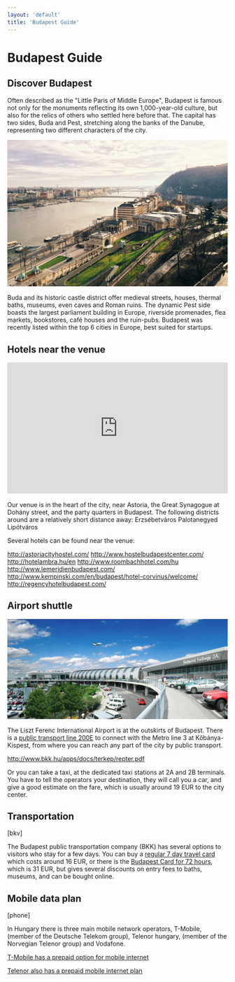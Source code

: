 ```yaml
---
layout: 'default'
title: 'Budapest Guide'
---
```


<h1>
	Budapest Guide
</h1>

## Discover Budapest

Often described as the "Little Paris of Middle Europe", Budapest is famous not only for the monuments reflecting its own 1,000-year-old culture, but also for the relics of others who settled here before that. The capital has two sides, Buda and Pest, stretching along the banks of the Danube, representing two different characters of the city.


<div class="decoration">
	<img src="/images/budapest.jpg" />
</div>



Buda and its historic castle district offer medieval streets, houses, thermal baths, museums, even caves and Roman ruins. The dynamic Pest side boasts the largest parliament building in Europe, riverside promenades, flea markets, bookstores, café houses and the ruin-pubs.
Budapest was recently listed within the top 6 cities in Europe, best suited for startups.


## Hotels near the venue



<div class="decoration">
	<iframe src="https://www.google.com/maps/embed?pb=!1m14!1m12!1m3!1d5391.356897504714!2d19.056338403789283!3d47.4961771547755!2m3!1f0!2f0!3f0!3m2!1i1024!2i768!4f13.1!5e0!3m2!1shu!2shu!4v1422976561957" width="100%" height="300" frameborder="0" style="border:0"></iframe>
</div>

Our venue is in the heart of the city, near Astoria, the Great Synagogue at Dohány street, and the party quarters in Budapest. The following districts around are a relatively short distance away:
Erzsébetváros
Palotanegyed
Lipótváros

Several hotels can be found near the venue:

http://astoriacityhostel.com/
http://www.hostelbudapestcenter.com/
http://hotelambra.hu/en
http://www.roombachhotel.com/hu
http://www.lemeridienbudapest.com/
http://www.kempinski.com/en/budapest/hotel-corvinus/welcome/
http://regencyhotelbudapest.com/


## Airport shuttle


<div class="decoration">
	<img src="/images/budapest-airport.jpg" />
</div>

The Liszt Ferenc International Airport is at the outskirts of Budapest. 
There is a [public transport line 200E](http://www.bkk.hu/en/2012/07/take-public-transport-from-liszt-ferenc-airport-to-the-centre-of-budapest/) 
to connect with the Metro line 3 at Kőbánya-Kispest, from where you can reach any part of the city by public transport.


http://www.bkk.hu/apps/docs/terkep/repter.pdf

Or you can take a taxi, at the dedicated taxi stations at 2A and 2B terminals. You have to tell the operators your destination, 
they will call you a car, and give a good estimate on the fare, which is usually around 19 EUR to the city center.

## Transportation

[bkv]

The Budapest public transportation company (BKK) has several options to visitors who stay for a few days.
You can buy a [regular 7 day travel card](http://www.bkk.hu/en/budapest-7-day-travel-card/) which costs around 16 EUR, 
or there is the [Budapest Card for 72 hours](http://www.budapest-card.com/en/), which is 31 EUR, but gives several 
discounts on entry fees to baths, museums, and can be bought online.


## Mobile data plan

[phone]

In Hungary there is three main mobile network operators, T-Mobile, (member of the Deutsche Telekom group), Telenor hungary, 
(member of the Norvegian Telenor group) and Vodafone.

[T-Mobile has a prepaid option for mobile internet](http://www.t-mobile.hu/english/mobilinternet/pre_paid#Domino_net_100)

[Telenor also has a prepaid mobile internet plan](http://www.telenor.hu/en/en/kartyas-tarifa/limit-net)




